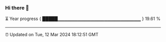 ### Hi there 👋

⏳ Year progress { █████▁▁▁▁▁▁▁▁▁▁▁▁▁▁▁▁▁▁▁▁▁▁▁▁▁ } 19.61 %

---

⏰ Updated on Tue, 12 Mar 2024 18:12:51 GMT
